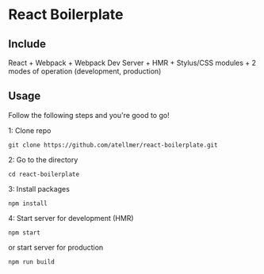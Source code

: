 # React Boilerplate

## Include
React + Webpack + Webpack Dev Server + HMR + Stylus/CSS modules  + 2 modes of operation (development, production)

## Usage
Follow the following steps and you're good to go!

1: Clone repo
```
git clone https://github.com/atellmer/react-boilerplate.git
```
2: Go to the directory
```
cd react-boilerplate
```
3: Install packages
```
npm install
```
4: Start server for development (HMR)
```
npm start
```
or start server for production
```
npm run build
```
